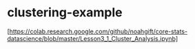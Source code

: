 # clustering-example
[https://colab.research.google.com/github/noahgift/core-stats-datascience/blob/master/Lesson3_1_Cluster_Analysis.ipynb]
